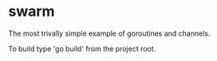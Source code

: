 # swarm

The most trivally simple example of goroutines and channels.

To build type 'go build' from the project root.
